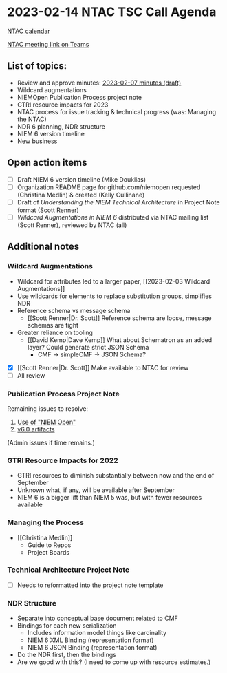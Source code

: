 # 2023-02-14 NTAC TSC Call Agenda

[NTAC calendar](https://lists.oasis-open-projects.org/g/niemopen-ntactsc/calendar)

[NTAC meeting link on Teams](https://dod.teams.microsoft.us/l/meetup-join/19%3adod%3ameeting_027b8f8cd305438fbb0a76a1e7896d97%40thread.v2/0?context=%7b%22Tid%22%3a%22102d0191-eeae-4761-b1cb-1a83e86ef445%22%2c%22Oid%22%3a%2270ae69c4-ba53-4071-b60d-68a8b321854e%22%7d)

## List of topics:

* Review and approve minutes:  [2023-02-07 minutes (draft)](2023-02-07-minutes.md)
* Wildcard augmentations
* NIEMOpen Publication Process project note
* GTRI resource impacts for 2023
* NTAC process for issue tracking & technical progress (was: Managing the NTAC)
* NDR 6 planning, NDR structure
* NIEM 6 version timeline
* New business

## Open action items

- [ ] Draft NIEM 6 version timeline (Mike Douklias)
- [ ] Organization README page for github.com/niemopen requested (Christina Medlin) & created (Kelly Cullinane)
- [ ] Draft of *Understanding the NIEM Technical Architecture* in Project Note format (Scott Renner)
- [ ] *Wildcard Augmentations in NIEM 6* distributed via NTAC mailing list (Scott Renner), reviewed by NTAC (all)

## Additional notes

### Wildcard Augmentations

- Wildcard for attributes led to a larger paper, [[2023-02-03 Wildcard Augmentations]]
- Use wildcards for elements to replace substitution groups, simplifies NDR
- Reference schema vs message schema
  - [[Scott Renner|Dr. Scott]] Reference schema are loose, message schemas are tight
- Greater reliance on tooling
  - [[David Kemp|Dave Kemp]] What about Schematron as an added layer? Could generate strict JSON Schema
    - CMF -> simpleCMF -> JSON Schema?
- [x] [[Scott Renner|Dr. Scott]] Make available to NTAC for review
- [ ] All review

### Publication Process Project Note

Remaining issues to resolve:

1. [Use of "NIEM Open"](https://github.com/niemopen/ntac-admin/issues/8)
2. [v6.0 artifacts](https://github.com/niemopen/ntac-admin/issues/10)

(Admin issues if time remains.)

### GTRI Resource Impacts for 2022

- GTRI resources to diminish substantially between now and the end of September
- Unknown what, if any, will be available after September
- NIEM 6 is a bigger lift than NIEM 5 was, but with fewer resources available

### Managing the Process

- [[Christina Medlin]]
  - Guide to Repos
  - Project Boards

### Technical Architecture Project Note

- [ ] Needs to reformatted into the project note template

### NDR Structure

- Separate into conceptual base document related to CMF
- Bindings for each new serialization
  - Includes information model things like cardinality
  - NIEM 6 XML Binding (representation format)
  - NIEM 6 JSON Binding (representation format)
- Do the NDR first, then the bindings
- Are we good with this? (I need to come up with resource estimates.)
